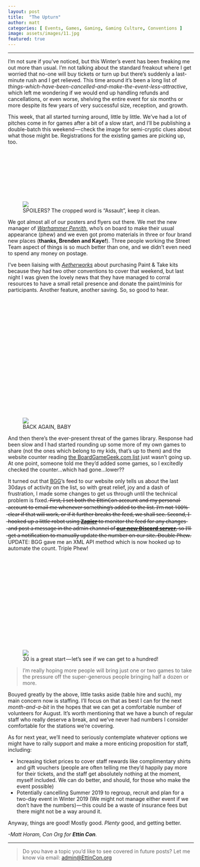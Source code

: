 ```yaml
---
layout: post
title:  "The Upturn"
author: matt
categories: [ Events, Games, Gaming, Gaming Culture, Conventions ]
image: assets/images/11.jpg
featured: true
---
```


<section name="230f" class="section section--body section--first"><div class="section-divider"><hr class="section-divider"></div><div class="section-content"><div class="section-inner sectionLayout--insetColumn"><p name="c340" id="c340" class="graf graf--p graf-after--h3">I’m not sure if you’ve noticed, but this Winter’s event has been freaking me out more than usual. I’m not talking about the standard freakout where I get worried that no-one will buy tickets or turn up but there’s suddenly a last-minute rush and I get relieved. This time around it’s been a long list of <em class="markup--em markup--p-em">things-which-have-been-cancelled-and-make-the-event-less-attractive</em>, which left me wondering if we would end up handling refunds and cancellations, or even worse, shelving the entire event for six months or more despite its few years of very successful size, reception, and growth.</p><p name="5f6c" id="5f6c" class="graf graf--p graf-after--p">This week, that all started turning around, little by little. We’ve had a lot of pitches come in for games after a bit of a slow start, and I’ll be publishing a double-batch this weekend — check the image for semi-cryptic clues about what those might be. Registrations for the existing games are picking up, too.</p><figure name="a8a0" id="a8a0" class="graf graf--figure graf-after--p"><div class="aspectRatioPlaceholder is-locked" style="max-width: 700px; max-height: 229px;"><div class="aspectRatioPlaceholder-fill" style="padding-bottom: 32.7%;"></div><img class="graf-image" data-image-id="1*PjGtMSn5sa1tzKEjkr2Ugw.png" data-width="1513" data-height="494" src="https://cdn-images-1.medium.com/max/800/1*PjGtMSn5sa1tzKEjkr2Ugw.png"></div><figcaption class="imageCaption">SPOILERS? The cropped word is “Assault”, keep it clean.</figcaption></figure><p name="8b78" id="8b78" class="graf graf--p graf-after--figure">We got almost all of our posters and flyers out there. We met the new manager of <a href="https://www.games-workshop.com/en-AU/Warhammer-Penrith" data-href="https://www.games-workshop.com/en-AU/Warhammer-Penrith" class="markup--anchor markup--p-anchor" rel="noopener" target="_blank"><em class="markup--em markup--p-em">Warhammer Penrith</em></a>, who’s on board to make their usual appearance (phew) and we even got promo materials in three or four brand new places (<strong class="markup--strong markup--p-strong">thanks, Brenden and Kaye!</strong>). Three people working the Street Team aspect of things is so much better than one, and we didn’t even need to spend any money on postage.</p><p name="88a3" id="88a3" class="graf graf--p graf-after--p">I’ve been liaising with <a href="http://www.aetherworks.com.au/" data-href="http://www.aetherworks.com.au/" class="markup--anchor markup--p-anchor" rel="noopener" target="_blank"><em class="markup--em markup--p-em">Aetherworks</em></a> about purchasing Paint &amp; Take kits because they had two other conventions to cover that weekend, but last night I was given the lovely news that they have managed to corral resources to have a small retail presence and donate the paint/minis for participants. Another feature, another saving. So, so good to hear.</p><figure name="1296" id="1296" class="graf graf--figure graf-after--p"><div class="aspectRatioPlaceholder is-locked" style="max-width: 700px; max-height: 535px;"><div class="aspectRatioPlaceholder-fill" style="padding-bottom: 76.4%;"></div><img class="graf-image" data-image-id="1*Sn1rmOc4vzC43ZX_PMSzEg.png" data-width="1443" data-height="1102" data-is-featured="true" src="https://cdn-images-1.medium.com/max/800/1*Sn1rmOc4vzC43ZX_PMSzEg.png"></div><figcaption class="imageCaption">BACK AGAIN, BABY</figcaption></figure><p name="621d" id="621d" class="graf graf--p graf-after--figure">And then there’s the ever-present threat of the games library. Response had been slow and I had started rounding up some more of my own games to share (not the ones which belong to my kids, that’s up to them) and the website counter reading <a href="https://EttinCon.org/library/lend.php" data-href="https://EttinCon.org/library/lend.php" class="markup--anchor markup--p-anchor" rel="noopener" target="_blank">the BoardGameGeek.com list</a> just wasn’t going up. At one point, someone told me they’d added some games, so I excitedly checked the counter…which had gone…lower??</p><p name="d8ca" id="d8ca" class="graf graf--p graf-after--p">It turned out that <a href="https://boardgamegeek.com" data-href="https://boardgamegeek.com" class="markup--anchor markup--p-anchor" rel="noopener" target="_blank">BGG</a>’s feed to our website only tells us about the last 30days of activity on the list, so with great relief, joy and a dash of frustration, I made some changes to get us through until the technical problem is fixed. ̶F̶i̶r̶s̶t̶,̶ ̶I̶ ̶s̶e̶t̶ ̶b̶o̶t̶h̶ ̶t̶h̶e̶ ̶E̶t̶t̶i̶n̶C̶o̶n̶ ̶a̶c̶c̶o̶u̶n̶t̶ ̶a̶n̶d̶ ̶m̶y̶ ̶p̶e̶r̶s̶o̶n̶a̶l̶ ̶a̶c̶c̶o̶u̶n̶t̶ ̶t̶o̶ ̶e̶m̶a̶i̶l̶ ̶m̶e̶ ̶w̶h̶e̶n̶e̶v̶e̶r̶ ̶s̶o̶m̶e̶t̶h̶i̶n̶g̶’̶s̶ ̶a̶d̶d̶e̶d̶ ̶t̶o̶ ̶t̶h̶e̶ ̶l̶i̶s̶t̶.̶ ̶I̶’̶m̶ ̶n̶o̶t̶ ̶1̶0̶0̶%̶ ̶c̶l̶e̶a̶r̶ ̶i̶f̶ ̶t̶h̶a̶t̶ ̶w̶i̶l̶l̶ ̶w̶o̶r̶k̶,̶ ̶o̶r̶ ̶i̶f̶ ̶i̶t̶ ̶f̶u̶r̶t̶h̶e̶r̶ ̶b̶r̶e̶a̶k̶s̶ ̶t̶h̶e̶ ̶f̶e̶e̶d̶,̶ ̶w̶e̶ ̶s̶h̶a̶l̶l̶ ̶s̶e̶e̶.̶ ̶S̶e̶c̶o̶n̶d̶,̶ ̶I̶ ̶h̶o̶o̶k̶e̶d̶ ̶u̶p̶ ̶a̶ ̶l̶i̶t̶t̶l̶e̶ ̶r̶o̶b̶o̶t̶ ̶u̶s̶i̶n̶g̶ ̶<a href="https://zapier.com" data-href="https://zapier.com" class="markup--anchor markup--p-anchor" rel="noopener" target="_blank"><strong class="markup--strong markup--p-strong">Z̶a̶p̶i̶e̶r̶</strong></a> ̶t̶o̶ ̶m̶o̶n̶i̶t̶o̶r̶ ̶t̶h̶e̶ ̶f̶e̶e̶d̶ ̶f̶o̶r̶ ̶a̶n̶y̶ ̶c̶h̶a̶n̶g̶e̶s̶ ̶a̶n̶d̶ ̶p̶o̶s̶t̶ ̶a̶ ̶m̶e̶s̶s̶a̶g̶e̶ ̶i̶n̶ ̶t̶h̶e̶ ̶a̶d̶m̶i̶n̶ ̶c̶h̶a̶n̶n̶e̶l̶ ̶o̶f̶ ̶<a href="https://invite.gg/EttinCon" data-href="https://invite.gg/EttinCon" class="markup--anchor markup--p-anchor" rel="noopener" target="_blank"><strong class="markup--strong markup--p-strong">o̶u̶r̶ ̶n̶e̶w̶ ̶D̶i̶s̶c̶o̶r̶d̶ ̶s̶e̶r̶v̶e̶r̶</strong></a>,̶ ̶s̶o̶ ̶I̶’̶l̶l̶ ̶g̶e̶t̶ ̶a̶ ̶n̶o̶t̶i̶f̶i̶c̶a̶t̶i̶o̶n̶ ̶t̶o̶ ̶m̶a̶n̶u̶a̶l̶l̶y̶ ̶u̶p̶d̶a̶t̶e̶ ̶t̶h̶e̶ ̶n̶u̶m̶b̶e̶r̶ ̶o̶n̶ ̶o̶u̶r̶ ̶s̶i̶t̶e̶.̶ ̶D̶o̶u̶b̶l̶e̶ ̶P̶h̶e̶w̶. UPDATE: BGG gave me an XML API method which is now hooked up to automate the count. Triple Phew!</p><figure name="fed7" id="fed7" class="graf graf--figure graf-after--p"><div class="aspectRatioPlaceholder is-locked" style="max-width: 700px; max-height: 419px;"><div class="aspectRatioPlaceholder-fill" style="padding-bottom: 59.8%;"></div><img class="graf-image" data-image-id="1*nhQDVmY2N3Z8L84oOxsWnw.png" data-width="1448" data-height="866" src="https://cdn-images-1.medium.com/max/800/1*nhQDVmY2N3Z8L84oOxsWnw.png"></div><figcaption class="imageCaption">30 is a great start — let’s see if we can get to a hundred!</figcaption></figure><blockquote name="1f20" id="1f20" class="graf graf--blockquote graf-after--figure">I’m really hoping more people will bring just one or two games to take the pressure off the super-generous people bringing half a dozen or more.</blockquote><p name="cef0" id="cef0" class="graf graf--p graf-after--blockquote">Bouyed greatly by the above, little tasks aside (table hire and such), my main concern now is staffing. I’ll focus on that as best I can for the next <em class="markup--em markup--p-em">month-and-a-bit</em> in the hopes that we can get a comfortable number of volunteers for August. It’s worth mentioning that we have a bunch of regular staff who really deserve a break, and we’ve never had numbers I consider comfortable for the stations we’re covering.</p><p name="611f" id="611f" class="graf graf--p graf-after--p">As for next year, we’ll need to seriously contemplate whatever options we might have to rally support and make a more enticing proposition for staff, including:</p><ul class="postList"><li name="1146" id="1146" class="graf graf--li graf-after--p">Increasing ticket prices to cover staff rewards like complimentary shirts and gift vouchers (people are often telling me they’d happily pay more for their tickets, and the staff get absolutely nothing at the moment, myself included. We can do better, and should, for those who make the event possible)</li><li name="5701" id="5701" class="graf graf--li graf-after--li">Potentially cancelling Summer 2019 to regroup, recruit and plan for a two-day event in Winter 2019 (We might not manage either event if we don’t have the numbers) — this could be a waste of insurance fees but there might not be a way around it.</li></ul><p name="1f8a" id="1f8a" class="graf graf--p graf-after--li">Anyway, things are good! Mostly good. <em class="markup--em markup--p-em">Plenty</em> good, and getting better.</p><p name="2697" id="2697" class="graf graf--p graf-after--p graf--trailing"><em class="markup--em markup--p-em">-Matt Horam, Con Org for </em><strong class="markup--strong markup--p-strong"><em class="markup--em markup--p-em">Ettin Con</em></strong><em class="markup--em markup--p-em">.</em></p></div></div></section><section name="a4e4" class="section section--body section--last"><div class="section-divider"><hr class="section-divider"></div><div class="section-content"><div class="section-inner sectionLayout--insetColumn"><blockquote name="b256" id="b256" class="graf graf--blockquote graf--leading graf--trailing">Do you have a topic you’d like to see covered in future posts? Let me know via email: <a href="mailto:admin@EttinCon.org" data-href="mailto:admin@EttinCon.org" class="markup--anchor markup--blockquote-anchor" target="_blank">admin@EttinCon.org</a></blockquote></div></div></section>